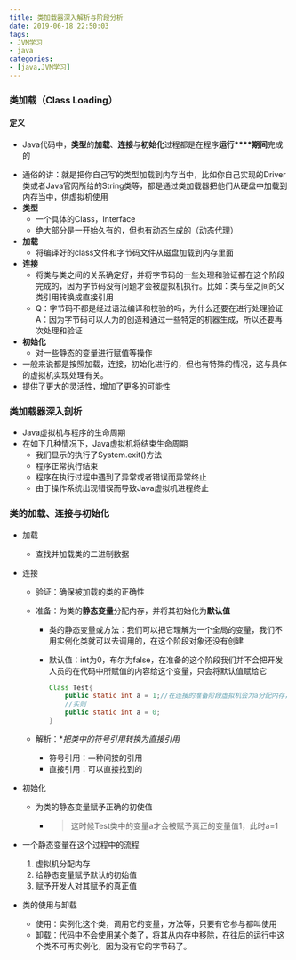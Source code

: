 ```yaml
---
title: 类加载器深入解析与阶段分析
date: 2019-06-18 22:50:03
tags:
- JVM学习
- java  
categories:  
- [java,JVM学习]
---
```

### 类加载（Class Loading）

#### 定义

- Java代码中，**类型**的**加载**、**连接**与**初始化**过程都是在程序**运行****期间**完成的

<!--more-->

  - 通俗的讲：就是把你自己写的类型加载到内存当中，比如你自己实现的Driver类或者Java官网所给的String类等，都是通过类加载器把他们从硬盘中加载到内存当中，供虚拟机使用
  - **类型**
    - 一个具体的Class，Interface
    - 绝大部分是一开始久有的，但也有动态生成的（动态代理）  
  - **加载**  
    - 将编译好的class文件和字节码文件从磁盘加载到内存里面  
  - **连接**  
    - 将类与类之间的关系确定好，并将字节码的一些处理和验证都在这个阶段完成的，因为字节码没有问题才会被虚拟机执行。比如：类与垒之间的父类引用转换成直接引用  
    - Q：字节码不都是经过语法编译和校验的吗，为什么还要在进行处理验证  
      A：因为字节码可以人为的创造和通过一些特定的机器生成，所以还要再次处理和验证  
  - **初始化**  
    - 对一些静态的变量进行赋值等操作  
  - 一般来说都是按照加载，连接，初始化进行的，但也有特殊的情况，这与具体的虚拟机实现处理有关。
- 提供了更大的灵活性，增加了更多的可能性

### 类加载器深入剖析  

- Java虚拟机与程序的生命周期
- 在如下几种情况下，Java虚拟机将结束生命周期
  - 我们显示的执行了System.exit()方法
  - 程序正常执行结束
  - 程序在执行过程中遇到了异常或者错误而异常终止
  - 由于操作系统出现错误而导致Java虚拟机进程终止

### 类的加载、连接与初始化

- 加载

  - 查找并加载类的二进制数据

- 连接

  - 验证：确保被加载的类的正确性

  - 准备：为类的**静态变量**分配内存，并将其初始化为**默认值**  

    - 类的静态变量或方法：我们可以把它理解为一个全局的变量，我们不用实例化类就可以去调用的，在这个阶段对象还没有创建

    - 默认值：int为0，布尔为false，在准备的这个阶段我们并不会把开发人员的在代码中所赋值的内容给这个变量，只会将默认值赋给它

      ```java
      Class Test{
          public static int a = 1;//在连接的准备阶段虚拟机会为a分配内存，同时将默认值赋给变量，a=0
          //实则
          public static int a = 0;
      }
      ```

  - 解析：**把类中的符号引用转换为直接引用*

    - 符号引用：一种间接的引用
    - 直接引用：可以直接找到的

- 初始化

  - 为类的静态变量赋予正确的初使值

    - > 这时候Test类中的变量a才会被赋予真正的变量值1，此时a=1  

- 一个静态变量在这个过程中的流程

  1. 虚拟机分配内存
  2. 给静态变量赋予默认的初始值
  3. 赋予开发人对其赋予的真正值

- 类的使用与卸载

  - 使用：实例化这个类，调用它的变量，方法等，只要有它参与都叫使用
  - 卸载：代码中不会使用某个类了，将其从内存中移除，在往后的运行中这个类不可再实例化，因为没有它的字节码了。